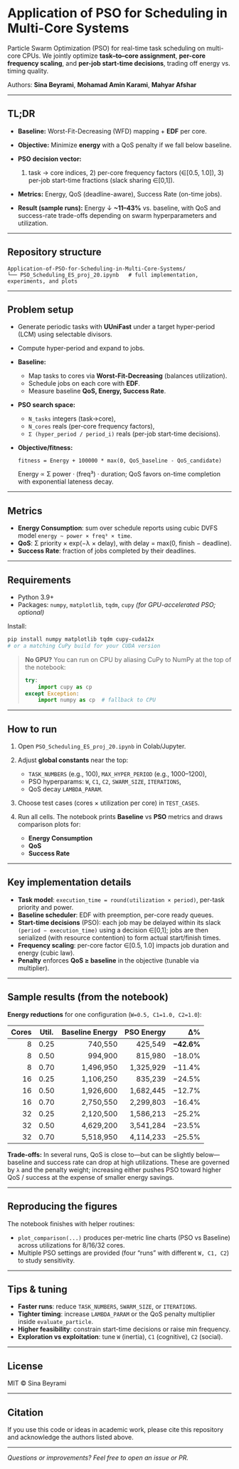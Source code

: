 # Application of PSO for Scheduling in Multi-Core Systems

Particle Swarm Optimization (PSO) for real-time task scheduling on multi-core CPUs.
We jointly optimize **task–to–core assignment**, **per-core frequency scaling**, and **per-job start-time decisions**, trading off energy vs. timing quality.

Authors: **Sina Beyrami**, **Mohamad Amin Karami**, **Mahyar Afshar**

---

## TL;DR

* **Baseline:** Worst-Fit-Decreasing (WFD) mapping + **EDF** per core.
* **Objective:** Minimize **energy** with a QoS penalty if we fall below baseline.
* **PSO decision vector:**

  1. task → core indices, 2) per-core frequency factors (∈\[0.5, 1.0]), 3) per-job start-time fractions (slack sharing ∈\[0,1]).
* **Metrics:** Energy, QoS (deadline-aware), Success Rate (on-time jobs).
* **Result (sample runs):** Energy ↓ **\~11–43%** vs. baseline, with QoS and success-rate trade-offs depending on swarm hyperparameters and utilization.

---

## Repository structure

```
Application-of-PSO-for-Scheduling-in-Multi-Core-Systems/
└── PSO_Scheduling_ES_proj_20.ipynb   # full implementation, experiments, and plots
```

---

## Problem setup

* Generate periodic tasks with **UUniFast** under a target hyper-period (LCM) using selectable divisors.
* Compute hyper-period and expand to jobs.
* **Baseline:**

  * Map tasks to cores via **Worst-Fit-Decreasing** (balances utilization).
  * Schedule jobs on each core with **EDF**.
  * Measure baseline **QoS, Energy, Success Rate**.
* **PSO search space:**

  * `N_tasks` integers (task→core),
  * `N_cores` reals (per-core frequency factors),
  * `Σ (hyper_period / period_i)` reals (per-job start-time decisions).
* **Objective/fitness:**

  ```
  fitness = Energy + 100000 * max(0, QoS_baseline - QoS_candidate)
  ```

  Energy ∝ Σ power · (freq³) · duration; QoS favors on-time completion with exponential lateness decay.

---

## Metrics

* **Energy Consumption**: sum over schedule reports using cubic DVFS model `energy ~ power × freq³ × time`.
* **QoS**: Σ priority × exp(−λ × delay), with delay = max(0, finish − deadline).
* **Success Rate**: fraction of jobs completed by their deadlines.

---

## Requirements

* Python 3.9+
* Packages: `numpy`, `matplotlib`, `tqdm`, `cupy` *(for GPU-accelerated PSO; optional)*

Install:

```bash
pip install numpy matplotlib tqdm cupy-cuda12x
# or a matching CuPy build for your CUDA version
```

> **No GPU?** You can run on CPU by aliasing CuPy to NumPy at the top of the notebook:
>
> ```python
> try:
>     import cupy as cp
> except Exception:
>     import numpy as cp  # fallback to CPU
> ```

---

## How to run

1. Open `PSO_Scheduling_ES_proj_20.ipynb` in Colab/Jupyter.
2. Adjust **global constants** near the top:

   * `TASK_NUMBERS` (e.g., 100), `MAX_HYPER_PERIOD` (e.g., 1000–1200),
   * PSO hyperparams: `W`, `C1`, `C2`, `SWARM_SIZE`, `ITERATIONS`,
   * QoS decay `LAMBDA_PARAM`.
3. Choose test cases (cores × utilization per core) in `TEST_CASES`.
4. Run all cells. The notebook prints **Baseline** vs **PSO** metrics and draws comparison plots for:

   * **Energy Consumption**
   * **QoS**
   * **Success Rate**

---

## Key implementation details

* **Task model**: `execution_time = round(utilization × period)`, per-task priority and power.
* **Baseline scheduler**: EDF with preemption, per-core ready queues.
* **Start-time decisions** (PSO): each job may be delayed within its slack `(period − execution_time)` using a decision ∈\[0,1]; jobs are then serialized (with resource contention) to form actual start/finish times.
* **Frequency scaling**: per-core factor ∈\[0.5, 1.0] impacts job duration and energy (cubic law).
* **Penalty** enforces **QoS ≥ baseline** in the objective (tunable via multiplier).

---

## Sample results (from the notebook)

**Energy reductions** for one configuration (`W=0.5, C1=1.0, C2=1.0`):

| Cores | Util. | Baseline Energy | PSO Energy |         Δ% |
| ----: | :---: | --------------: | ---------: | ---------: |
|     8 |  0.25 |         740,550 |    425,549 | **−42.6%** |
|     8 |  0.50 |         994,900 |    815,980 |     −18.0% |
|     8 |  0.70 |       1,496,950 |  1,325,929 |     −11.4% |
|    16 |  0.25 |       1,106,250 |    835,239 |     −24.5% |
|    16 |  0.50 |       1,926,600 |  1,682,445 |     −12.7% |
|    16 |  0.70 |       2,750,550 |  2,299,803 |     −16.4% |
|    32 |  0.25 |       2,120,500 |  1,586,213 |     −25.2% |
|    32 |  0.50 |       4,629,200 |  3,541,284 |     −23.5% |
|    32 |  0.70 |       5,518,950 |  4,114,233 |     −25.5% |

**Trade-offs:** In several runs, QoS is close to—but can be slightly below—baseline and success rate can drop at high utilizations. These are governed by `λ` and the penalty weight; increasing either pushes PSO toward higher QoS / success at the expense of smaller energy savings.

---

## Reproducing the figures

The notebook finishes with helper routines:

* `plot_comparison(...)` produces per-metric line charts (PSO vs Baseline) across utilizations for 8/16/32 cores.
* Multiple PSO settings are provided (four “runs” with different `W, C1, C2`) to study sensitivity.

---

## Tips & tuning

* **Faster runs**: reduce `TASK_NUMBERS`, `SWARM_SIZE`, or `ITERATIONS`.
* **Tighter timing**: increase `LAMBDA_PARAM` or the QoS penalty multiplier inside `evaluate_particle`.
* **Higher feasibility**: constrain start-time decisions or raise min frequency.
* **Exploration vs exploitation**: tune `W` (inertia), `C1` (cognitive), `C2` (social).

---

## License

MIT © Sina Beyrami

---

## Citation

If you use this code or ideas in academic work, please cite this repository and acknowledge the authors listed above.

---

*Questions or improvements? Feel free to open an issue or PR.*
